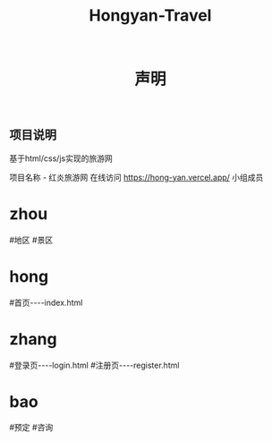 <h1 align="center">Hongyan-Travel</h1>

<br/>

<h1 align="center">声明</h1>


<br/>

## 项目说明
基于html/css/js实现的旅游网

项目名称 - 红炎旅游网
在线访问 https://hong-yan.vercel.app/
小组成员

# zhou
  #地区
  #景区
#

# hong
  #首页----index.html
#

# zhang
  #登录页----login.html
  #注册页----register.html
#

# bao
  #预定
  #咨询

<br/>



